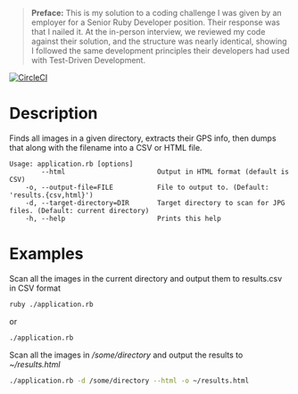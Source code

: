 > **Preface:** This is my solution to a coding challenge I was given by an employer for a Senior Ruby Developer position. Their response was that I nailed it. At the in-person interview, we reviewed my code against their solution, and the structure was nearly identical, showing I followed the same development principles their developers had used with Test-Driven Development.

[![CircleCI](https://circleci.com/gh/patrickclery/photo-locations/tree/master.svg?style=svg)](https://circleci.com/gh/patrickclery/photo-locations/tree/master)

# Description

Finds all images in a given directory, extracts their GPS info, then dumps that along with the filename into a CSV or HTML file.

```
Usage: application.rb [options]
        --html                       Output in HTML format (default is CSV)
    -o, --output-file=FILE           File to output to. (Default: 'results.{csv,html}')
    -d, --target-directory=DIR       Target directory to scan for JPG files. (Default: current directory)
    -h, --help                       Prints this help
```

# Examples

Scan all the images in the current directory and output them to results.csv in CSV format
 
```sh
ruby ./application.rb
```
or

```sh
./application.rb
```

Scan all the images in _/some/directory_ and output the results to _~/results.html_
```sh
./application.rb -d /some/directory --html -o ~/results.html 
```
